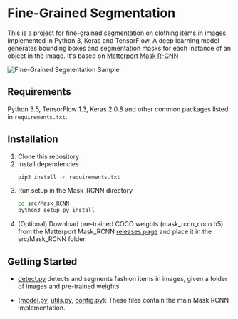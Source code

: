 # Fine-Grained Segmentation

This is a project for fine-grained segmentation on clothing items in images, implemented in Python 3, Keras and TensorFlow. A deep learning model generates bounding boxes and segmentation masks for each instance of an object in the image. It's based on [Matterport Mask R-CNN](https://github.com/matterport/Mask_RCNN)

![Fine-Grained Segmentation Sample](assets/sample.png)

## Requirements

Python 3.5, TensorFlow 1.3, Keras 2.0.8 and other common packages listed in `requirements.txt`.

## Installation

1. Clone this repository
2. Install dependencies
   ```bash
   pip3 install -r requirements.txt
   ```
3. Run setup in the Mask_RCNN directory
    ```bash
    cd src/Mask_RCNN
	python3 setup.py install
    ``` 
4. (Optional) Download pre-trained COCO weights (mask_rcnn_coco.h5) from the Matterport Mask_RCNN [releases page](https://github.com/matterport/Mask_RCNN/releases) and place it in the src/Mask_RCNN folder

## Getting Started

* [detect.py](src/model/detect.py) detects and segments fashion items in images, given a folder of images and pre-trained weights

* ([model.py](src/Mask_RCNN/mrcnn/model.py), [utils.py](src/Mask_RCNN/mrcnn/utils.py), [config.py](src/Mask_RCNN/mrcnn/config.py)): These files contain the main Mask RCNN implementation. 



